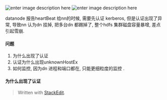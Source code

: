 
![enter image description here](https://drive.google.com/uc?id=1qSuwj042SNRrOlz6P39Yif_Ysd9-1YOE)
![enter image description here](https://drive.google.com/uc?id=15ks42HSeesB5DtYTAlIAKjDgyw7fDBZB)

datanode 报告heartBeat 给nn的时候, 需要先认证 kerberos, 但是认证出现了异常, 导致nn 认为dn 挂掉, 把多台dn 都踢掉了, 整个hdfs 集群磁盘容量暴增, 差点引起雪崩. 

#### 问题
1. 为什么出现了认证
2. 认证为什么出现unknownHostEx
3. 如何监控, 因为dn 进程和端口都在, 只能更细粒度的监控 .

#### 为什么出现了认证
> Written with [StackEdit](https://stackedit.io/).
<!--stackedit_data:
eyJoaXN0b3J5IjpbLTE1MzQwNTg5NjYsNzMwOTk4MTE2XX0=
-->